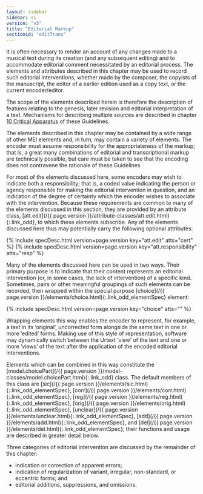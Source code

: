 ```yaml
---
layout: sidebar
sidebar: s1
version: "v3"
title: "Editorial Markup"
sectionid: "editTrans"
---
```


<span class="div">
   
   It is often necessary to render an account of any changes made to a musical text during
   its
   creation (and any subsequent editing) and to accommodate editorial comment necessitated
   by an
   editorial process. The elements and attributes described in this chapter may be used
   to record
   such editorial interventions, whether made by the composer, the copyists of the manuscript,
   the
   editor of a earlier edition used as a copy text, or the current encoder/editor.
   
   The scope of the elements described herein is therefore the description of features
   relating to
   the genesis, later revision and editorial interpretation of a text. Mechanisms for
   describing
   multiple sources are described in chapter 
   <a class="link_ptr" title="Critical Apparatus" href="/{{ page.version }}/guidelines/critApp.html">10 Critical Apparatus</a> of these Guidelines.
   
   The elements described in this chapter may be contained by a wide range of other MEI
   elements
   and, in turn, may contain a variety of elements. The encoder must assume responsibility
   for the
   appropriateness of the markup; that is, a great many combinations of editorial and
   transcriptional markup are technically possible, but care must be taken to see that
   the encoding
   does not contravene the rationale of these Guidelines.
   
   For most of the elements discussed here, some encoders may wish to indicate both a
   responsibility; that is, a coded value indicating the person or agency responsible
   for making
   the editorial intervention in question, and an indication of the degree of certainty
   which the
   encoder wishes to associate with the intervention. Because these requirements are
   common to many
   of the elements discussed in this section, they are provided by an attribute class,
   [att.edit](/{{ page.version }}/attribute-classes/att.edit.html){:.link_odd}, to which
   these elements subscribe. Any of the elements
   discussed here thus may potentially carry the following optional attributes:
   
   
   
   {% include specDesc.html version=page.version key="att.edit" atts="cert" %}
   {% include specDesc.html version=page.version key="att.responsibility" atts="resp"
   %}
   
   
   
   
   
   Many of the elements discussed here can be used in two ways. Their primary purpose
   is to
   indicate that their content represents an editorial intervention (or, in some cases,
   the lack of
   intervention) of a specific kind. Sometimes, pairs or other meaningful groupings of
   such
   elements can be recorded, then wrapped within the special purpose [choice](/{{ page.version
   }}/elements/choice.html){:.link_odd_elementSpec}
   element:
   
   
   
   {% include specDesc.html version=page.version key="choice" atts="" %}
   
   
   
   Wrapping elements this way enables the encoder to represent, for example, a text in
   its
   ‘original’, uncorrected form alongside the same text in one or more
   ‘edited’ forms. Making use of this style of representation, software may
   dynamically switch between the Urtext ‘view’ of the text and one or more
   ‘views’ of the text after the application of the encoded editorial
   interventions.
   
   Elements which can be combined in this way constitute the [model.choicePart](/{{ page.version
   }}/model-classes/model.choicePart.html){:.link_odd} class. The default members of
   this class are [sic](/{{ page.version }}/elements/sic.html){:.link_odd_elementSpec},
   [corr](/{{ page.version }}/elements/corr.html){:.link_odd_elementSpec}, [reg](/{{
   page.version }}/elements/reg.html){:.link_odd_elementSpec}, [orig](/{{ page.version
   }}/elements/orig.html){:.link_odd_elementSpec},
   [unclear](/{{ page.version }}/elements/unclear.html){:.link_odd_elementSpec}, [add](/{{
   page.version }}/elements/add.html){:.link_odd_elementSpec}, and [del](/{{ page.version
   }}/elements/del.html){:.link_odd_elementSpec}; their
   functions and usage are described in greater detail below.
   
   Three categories of editorial intervention are discussed by the remainder of this
   chapter:
   
   
   - indication or correction of apparent errors;
   - indication of regularization of variant, irregular, non-standard, or eccentric forms;
   and
   - editorial additions, suppressions, and omissions.
   
   
   
   
   
   
   
   
   
   
</span>